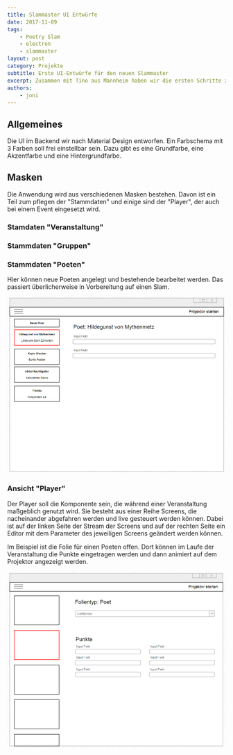```yaml
---
title: Slammaster UI Entwürfe
date: 2017-11-09
tags: 
    - Poetry Slam
    - electron
    - slammaster
layout: post
category: Projekte
subtitle: Erste UI-Entwürfe für den neuen Slammaster
excerpt: Zusammen mit Tino aus Mannheim haben wir die ersten Schritte zum neuen Slammaster genommen. Zu dritt haben wir ausdiskutiert, wie die Oberfläche des neuen Tools grob aufgebaut sein soll. Erste Zeilen Code wurden auch schon geschrieben.
authors: 
    - joni
---
```


## Allgemeines

Die UI im Backend wir nach Material Design entworfen.
Ein Farbschema mit 3 Farben soll frei einstellbar sein. Dazu gibt es eine Grundfarbe, eine Akzentfarbe und eine Hintergrundfarbe.


## Masken

Die Anwendung wird aus verschiedenen Masken bestehen. Davon ist ein Teil zum pflegen der "Stammdaten" und einige sind der "Player", der auch bei einem Event eingesetzt wird.

### Stamdaten "Veranstaltung"

### Stammdaten "Gruppen"

### Stammdaten "Poeten"

Hier können neue Poeten angelegt und bestehende bearbeitet werden. Das passiert überlicherweise in Vorbereitung auf einen Slam.

![Stammdaten Poeten](/uploads/post_media/slammaster-stammdaten-poeten.png "Stammdaten Poeten")

### Ansicht "Player"

Der Player soll die Komponente sein, die während einer Veranstaltung maßgeblich genutzt wird.
Sie besteht aus einer Reihe Screens, die nacheinander abgefahren werden und live gesteuert werden können.
Dabei ist auf der linken Seite der Stream der Screens und auf der rechten Seite ein Editor mit dem Parameter des jeweiligen Screens geändert werden können.

Im Beispiel ist die Folie für einen Poeten offen. Dort können im Laufe der Veranstaltung die Punkte eingetragen werden und dann animiert auf dem Projektor angezeigt werden.

![Player](/uploads/post_media/slammaster-player.png "Player")
